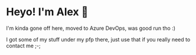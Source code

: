 # Heyo! I'm Alex 👋

I'm kinda gone off here, moved to Azure DevOps, was good run tho :)

I got some of my stuff under my pfp there, just use that if you really need to contact me ;-;

